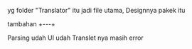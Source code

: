 yg folder "Translator" itu jadi file utama, Designnya pakek itu

tambahan +---+

Parsing udah
UI udah
Translet nya masih error
